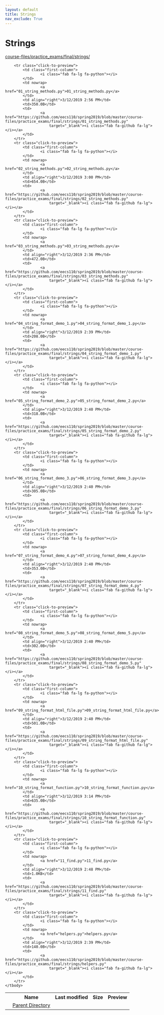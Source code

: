 ```yaml
---
layout: default
title: Strings
nav_exclude: True
---
```


# Strings

[course-files/practice_exams/final/strings/](.)

<table class="tbl-files">
    <tbody>
        <tr>
            <th valign="top"></th>
            <th>Name</th>
            <th>Last modified</th>
            <th>Size</th>
            <th>Preview</th>
        </tr>
        <tr>
            <td valign="top">
                <i class="fa fa-folder-open"></i>
            </td>
            <td><a href="../">Parent Directory</a></td>
            <td>&nbsp;</td>
            <td>&nbsp;</td>
            <td>&nbsp;</td>
        </tr>

        <tr class="click-to-preview">
            <td class="first-column">
                    <i class="fab fa-lg fa-python"></i>
            </td>
            <td nowrap>
                    <a href="01_string_methods.py">01_string_methods.py</a>
            </td>
            <td align="right">3/12/2019 2:56 PM</td>
            <td>350.0B</td>
            <td>
                    <a href="https://github.com/eecs110/spring2019/blob/master/course-files/practice_exams/final/strings/01_string_methods.py"
                        target="_blank"><i class="fab fa-github fa-lg"></i></a>
            </td>
        </tr>
        <tr class="click-to-preview">
            <td class="first-column">
                    <i class="fab fa-lg fa-python"></i>
            </td>
            <td nowrap>
                    <a href="02_string_methods.py">02_string_methods.py</a>
            </td>
            <td align="right">3/12/2019 3:00 PM</td>
            <td>654.0B</td>
            <td>
                    <a href="https://github.com/eecs110/spring2019/blob/master/course-files/practice_exams/final/strings/02_string_methods.py"
                        target="_blank"><i class="fab fa-github fa-lg"></i></a>
            </td>
        </tr>
        <tr class="click-to-preview">
            <td class="first-column">
                    <i class="fab fa-lg fa-python"></i>
            </td>
            <td nowrap>
                    <a href="03_string_methods.py">03_string_methods.py</a>
            </td>
            <td align="right">3/12/2019 2:36 PM</td>
            <td>472.0B</td>
            <td>
                    <a href="https://github.com/eecs110/spring2019/blob/master/course-files/practice_exams/final/strings/03_string_methods.py"
                        target="_blank"><i class="fab fa-github fa-lg"></i></a>
            </td>
        </tr>
        <tr class="click-to-preview">
            <td class="first-column">
                    <i class="fab fa-lg fa-python"></i>
            </td>
            <td nowrap>
                    <a href="04_string_format_demo_1.py">04_string_format_demo_1.py</a>
            </td>
            <td align="right">3/12/2019 2:39 PM</td>
            <td>208.0B</td>
            <td>
                    <a href="https://github.com/eecs110/spring2019/blob/master/course-files/practice_exams/final/strings/04_string_format_demo_1.py"
                        target="_blank"><i class="fab fa-github fa-lg"></i></a>
            </td>
        </tr>
        <tr class="click-to-preview">
            <td class="first-column">
                    <i class="fab fa-lg fa-python"></i>
            </td>
            <td nowrap>
                    <a href="05_string_format_demo_2.py">05_string_format_demo_2.py</a>
            </td>
            <td align="right">3/12/2019 2:40 PM</td>
            <td>318.0B</td>
            <td>
                    <a href="https://github.com/eecs110/spring2019/blob/master/course-files/practice_exams/final/strings/05_string_format_demo_2.py"
                        target="_blank"><i class="fab fa-github fa-lg"></i></a>
            </td>
        </tr>
        <tr class="click-to-preview">
            <td class="first-column">
                    <i class="fab fa-lg fa-python"></i>
            </td>
            <td nowrap>
                    <a href="06_string_format_demo_3.py">06_string_format_demo_3.py</a>
            </td>
            <td align="right">3/12/2019 2:40 PM</td>
            <td>305.0B</td>
            <td>
                    <a href="https://github.com/eecs110/spring2019/blob/master/course-files/practice_exams/final/strings/06_string_format_demo_3.py"
                        target="_blank"><i class="fab fa-github fa-lg"></i></a>
            </td>
        </tr>
        <tr class="click-to-preview">
            <td class="first-column">
                    <i class="fab fa-lg fa-python"></i>
            </td>
            <td nowrap>
                    <a href="07_string_format_demo_4.py">07_string_format_demo_4.py</a>
            </td>
            <td align="right">3/12/2019 2:40 PM</td>
            <td>353.0B</td>
            <td>
                    <a href="https://github.com/eecs110/spring2019/blob/master/course-files/practice_exams/final/strings/07_string_format_demo_4.py"
                        target="_blank"><i class="fab fa-github fa-lg"></i></a>
            </td>
        </tr>
        <tr class="click-to-preview">
            <td class="first-column">
                    <i class="fab fa-lg fa-python"></i>
            </td>
            <td nowrap>
                    <a href="08_string_format_demo_5.py">08_string_format_demo_5.py</a>
            </td>
            <td align="right">3/12/2019 2:40 PM</td>
            <td>302.0B</td>
            <td>
                    <a href="https://github.com/eecs110/spring2019/blob/master/course-files/practice_exams/final/strings/08_string_format_demo_5.py"
                        target="_blank"><i class="fab fa-github fa-lg"></i></a>
            </td>
        </tr>
        <tr class="click-to-preview">
            <td class="first-column">
                    <i class="fab fa-lg fa-python"></i>
            </td>
            <td nowrap>
                    <a href="09_string_format_html_file.py">09_string_format_html_file.py</a>
            </td>
            <td align="right">3/12/2019 2:40 PM</td>
            <td>501.0B</td>
            <td>
                    <a href="https://github.com/eecs110/spring2019/blob/master/course-files/practice_exams/final/strings/09_string_format_html_file.py"
                        target="_blank"><i class="fab fa-github fa-lg"></i></a>
            </td>
        </tr>
        <tr class="click-to-preview">
            <td class="first-column">
                    <i class="fab fa-lg fa-python"></i>
            </td>
            <td nowrap>
                    <a href="10_string_format_function.py">10_string_format_function.py</a>
            </td>
            <td align="right">3/12/2019 3:14 PM</td>
            <td>635.0B</td>
            <td>
                    <a href="https://github.com/eecs110/spring2019/blob/master/course-files/practice_exams/final/strings/10_string_format_function.py"
                        target="_blank"><i class="fab fa-github fa-lg"></i></a>
            </td>
        </tr>
        <tr class="click-to-preview">
            <td class="first-column">
                    <i class="fab fa-lg fa-python"></i>
            </td>
            <td nowrap>
                    <a href="11_find.py">11_find.py</a>
            </td>
            <td align="right">3/12/2019 2:48 PM</td>
            <td>1.0KB</td>
            <td>
                    <a href="https://github.com/eecs110/spring2019/blob/master/course-files/practice_exams/final/strings/11_find.py"
                        target="_blank"><i class="fab fa-github fa-lg"></i></a>
            </td>
        </tr>
        <tr class="click-to-preview">
            <td class="first-column">
                    <i class="fab fa-lg fa-python"></i>
            </td>
            <td nowrap>
                    <a href="helpers.py">helpers.py</a>
            </td>
            <td align="right">3/12/2019 2:39 PM</td>
            <td>140.0B</td>
            <td>
                    <a href="https://github.com/eecs110/spring2019/blob/master/course-files/practice_exams/final/strings/helpers.py"
                        target="_blank"><i class="fab fa-github fa-lg"></i></a>
            </td>
        </tr>
    </tbody>
</table>

